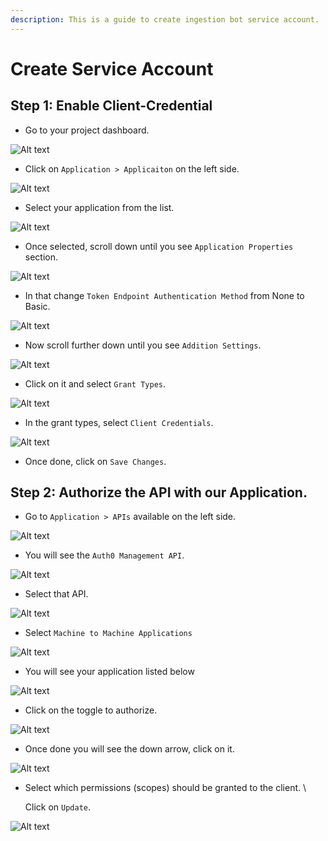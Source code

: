 ```yaml
---
description: This is a guide to create ingestion bot service account.
---
```


# Create Service Account

## Step 1: Enable Client-Credential

* Go to your project dashboard.

![Alt text](https://user-images.githubusercontent.com/83201188/130019116-16ed406e-3e76-4b33-8804-3a9eebebc578.png)

* Click on `Application > Applicaiton` on the left side.

![Alt text](https://user-images.githubusercontent.com/83201188/130019122-2435ada0-3321-46a6-a17b-dfb6bb589182.png)

* Select your application from the list.

![Alt text](https://user-images.githubusercontent.com/83201188/130190043-8b88d27b-bca8-4220-a141-bc960a3c75a7.png)

* Once selected, scroll down until you see `Application Properties` section.

![Alt text](https://user-images.githubusercontent.com/83201188/130190078-43065e80-0bf9-47d0-8e63-cd8dc339e86d.png)

* In that change `Token Endpoint Authentication Method` from None to Basic.

![Alt text](https://user-images.githubusercontent.com/83201188/130190048-7c19da03-6d05-4217-ab7f-5e5348561174.png)

* Now scroll further down until you see `Addition Settings`.

![Alt text](https://user-images.githubusercontent.com/83201188/130190051-a3b7e740-6e4a-4dad-b95b-33eb7568f496.png)

* Click on it and select `Grant Types`.

![Alt text](https://user-images.githubusercontent.com/83201188/130190060-8316de74-31de-4696-ba14-1775492b1b65.png)

* In the grant types, select `Client Credentials`.

![Alt text](https://user-images.githubusercontent.com/83201188/130190064-9de1c9ae-3461-4567-a169-038f55e504a3.png)

* Once done, click on `Save Changes`.

## Step 2: Authorize the API with our Application.

* Go to `Application > APIs` available on the left side.

![Alt text](https://user-images.githubusercontent.com/83201188/130190083-f11904f8-acf1-47da-8904-de2eadc3eb01.png)

* You will see the `Auth0 Management API`.

![Alt text](https://user-images.githubusercontent.com/83201188/130190072-306e7934-85a2-4c11-bcb1-e8208b3193c4.png)

* Select that API.

![Alt text](https://user-images.githubusercontent.com/83201188/130190086-bb20042c-07be-421d-806e-fb6d8d03f722.png)

* Select `Machine to Machine Applications`

![Alt text](https://user-images.githubusercontent.com/83201188/130190088-a4a1931d-a6e7-48ee-a9ed-201bca85f2f3.png)

* You will see your application listed below

![Alt text](https://user-images.githubusercontent.com/83201188/130190073-ad31b0aa-fcf1-494c-9313-6eb6ddc86858.png)

* Click on the toggle to authorize.

![Alt text](https://user-images.githubusercontent.com/83201188/130190090-b0458fc0-7642-46f1-9344-ad8706dd2625.png)

* Once done you will see the down arrow, click on it.

![Alt text](https://user-images.githubusercontent.com/83201188/130190090-b0458fc0-7642-46f1-9344-ad8706dd2625.png)

*   Select which permissions (scopes) should be granted to the client. \\

    Click on `Update`.

![Alt text](https://user-images.githubusercontent.com/83201188/130190076-28e2e11a-273d-491e-b998-db81bf1fb813.png)
